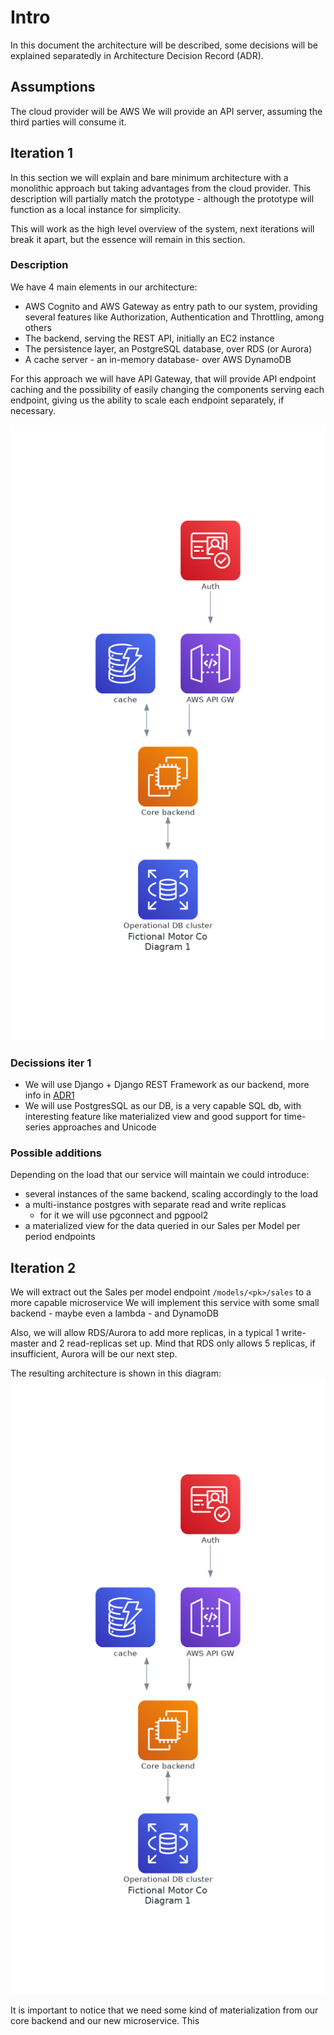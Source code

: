 # Intro

In this document the architecture will be described, some decisions will be explained separatedly in Architecture
Decision Record (ADR).

## Assumptions

The cloud provider will be AWS
We will provide an API server, assuming the third parties will consume it.

## Iteration 1

In this section we will explain and bare minimum architecture with a monolithic approach but taking advantages
from the cloud provider. This description will partially match the prototype - although the prototype will
function as a local instance for simplicity.

This will work as the high level overview of the system, next iterations will break it apart, but the essence will
remain in this section.

### Description

We have 4 main elements in our architecture:

- AWS Cognito and AWS Gateway as entry path to our system, providing several features like Authorization, Authentication and
  Throttling, among others
- The backend, serving the REST API, initially an EC2 instance
- The persistence layer, an PostgreSQL database, over RDS (or Aurora)
- A cache server - an in-memory database- over AWS DynamoDB

For this approach we will have API Gateway, that will provide API endpoint caching and the possibility of easily
changing the components serving each endpoint, giving us the ability to scale each endpoint separately, if necessary.

![Architeture iteration 1](diagrams/architecture1.png)

### Decissions iter 1

- We will use Django + Django REST Framework as our backend, more info in [ADR1](./adr/adr1.md)
- We will use PostgresSQL as our DB, is a very capable SQL db, with interesting feature like materialized view
and good support for time-series approaches and Unicode

### Possible additions

Depending on the load that our service will maintain we could introduce:

- several instances of the same backend, scaling accordingly to the load
- a multi-instance postgres with separate read and write replicas
  - for it we will use pgconnect and pgpool2
- a materialized view for the data queried in our Sales per Model per period endpoints

## Iteration 2

We will extract out the Sales per model endpoint `/models/<pk>/sales` to a more capable microservice
We will implement this service with some small backend - maybe even a lambda - and DynamoDB

Also, we will allow RDS/Aurora to add more replicas, in a typical 1 write-master and 2 read-replicas set up.
Mind that RDS only allows 5 replicas, if insufficient, Aurora will be our next step.

The resulting architecture is shown in this diagram:
![Architeture iteration 1](diagrams/architecture1.png)

It is important to notice that we need some kind of materialization from our core backend and our new microservice.
This